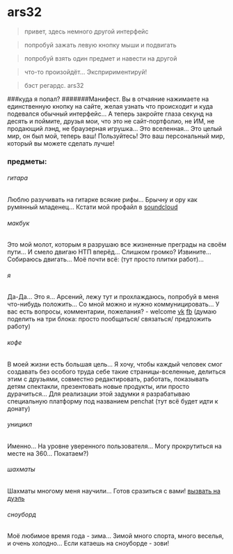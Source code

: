# ars32
> привет, здесь немного другой интерфейс

> попробуй зажать левую кнопку мыши и подвигать

> попробуй взять один предмет и навести на другой

> что-то произойдёт... Экспририментируй!

> бэст регардс. ars32

###куда я попал?
#######Манифест.
Вы в отчаяние нажимаете на единственную кнопку на сайте, желая узнать что происходит и куда
подевался обычный интерфейс... А теперь закройте глаза секунд на десять и поймите, друзья мои,
что это не сайт-портфолио, не ИМ, не продающий лэнд, не браузерная игрушка... Это вселенная...
Это целый мир, он был мой, теперь ваш! Пользуйтесь! Это ваш персональный мир, который вы
можете сделать лучше!

### предметы:

###### гитара
Люблю разучивать на гитарке всякие рифы... Брычну и ору как румянный младенец...
Кстати мой профайл в [soundcloud](http://soundcloud.com/arsenicum32)  
###### макбук
Это мой молот, которым я разрушаю все жизненные преграды на своём пути...
И смело двигаю НТП вперёд... Слишком громко? Извините... Собираюсь двигать...
Моё почти всё: (тут просто плитки работ)...
###### я
Да-Да... Это я... Арсений, лежу тут и прохлаждаюсь, попробуй в меня что-нибудь положить...
Со мной можно и нужно коммуницировать... У вас есть вопросы, комментарии, пожелания? - welcome
[vk](http://vk.com/arsenicum32)
[fb](http://facebook.com/arsenicum32)
(думаю поделить на три блока: просто пообщаться/ связаться/ предложить работу)
###### кофе
В моей жизни есть большая цель... Я хочу, чтобы каждый человек смог создавать без особого труда
себе такие страницы-вселенные, делиться этим с друзьями, совместно редактировать, работать,
показывать детям спектакли, презентовать новые продукты, или просто дурачиться...
Для реализации этой задумки я разрабатываю специальную платформу под названием penchat
(тут всё будет идти к донату)
###### уницикл
Именно... На уровне уверенного пользователя... Могу прокрутиться на месте на 360... Покатаем?)
###### шахматы
Шахматы многому меня научили... Готов сразиться с вами!
[вызвать на дуэль](http://ru.lichess.org/arsenicum32)
###### сноуборд
Моё любимое время года - зима... Зимой много спорта, много веселья, и очень холодно...
Если катаешь на сноуборде - зови!
